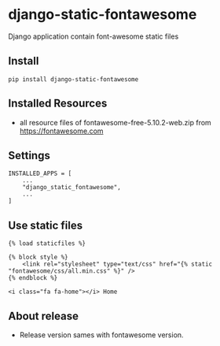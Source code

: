 # django-static-fontawesome

Django application contain font-awesome static files

## Install

    pip install django-static-fontawesome

## Installed Resources

- all resource files of fontawesome-free-5.10.2-web.zip from https://fontawesome.com

## Settings

    INSTALLED_APPS = [
        ...
        "django_static_fontawesome",
        ...
    ]

## Use static files

    {% load staticfiles %}

    {% block style %}
        <link rel="stylesheet" type="text/css" href="{% static "fontawesome/css/all.min.css" %}" />
    {% endblock %}

    <i class="fa fa-home"></i> Home

## About release

- Release version sames with fontawesome version.
